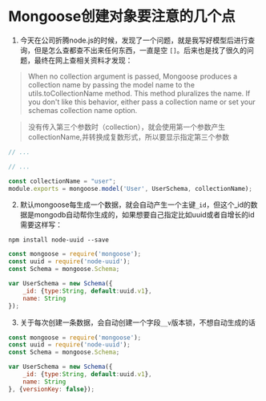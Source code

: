 # Mongoose创建对象要注意的几个点
1. 今天在公司折腾node.js的时候，发现了一个问题，就是我写好模型后进行查询，但是怎么查都查不出来任何东西，一直是空 ```[]```。后来也是找了很久的问题，最终在网上查相关资料才发现：
> When no collection argument is passed, Mongoose produces a collection name by passing the model name to the utils.toCollectionName method. This method pluralizes the name. If you don't like this behavior, either pass a collection name or set your schemas collection name option.


> 没有传入第三个参数时（collection），就会使用第一个参数产生collectionName,并转换成复数形式，所以要显示指定第三个参数
```js
// ...

// ...

const collectionName = "user";
module.exports = mongoose.model('User', UserSchema, collectionName);
```
2. 默认mongoose每生成一个数据，就会自动产生一个主键```_id```，但这个_id的数据是mongodb自动帮你生成的，如果想要自己指定比如uuid或者自增长的id需要这样写：
```
npm install node-uuid --save
```
```js
const mongoose = require('mongoose');
const uuid = require('node-uuid');
const Schema = mongoose.Schema;

var UserSchema = new Schema({
    _id: {type:String, default:uuid.v1},
    name: String
});
```
3. 关于每次创建一条数据，会自动创建一个字段```__v```版本锁，不想自动生成的话
```js
const mongoose = require('mongoose');
const uuid = require('node-uuid');
const Schema = mongoose.Schema;

var UserSchema = new Schema({
    _id: {type:String, default:uuid.v1},
    name: String
}, {versionKey: false});
```
